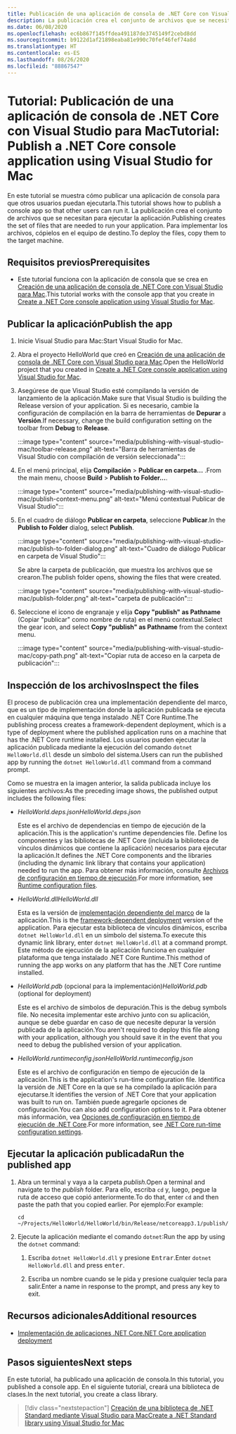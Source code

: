 ```yaml
---
title: Publicación de una aplicación de consola de .NET Core con Visual Studio para Mac
description: La publicación crea el conjunto de archivos que se necesitan para ejecutar una aplicación de .NET Core.
ms.date: 06/08/2020
ms.openlocfilehash: ec6b867f145ffdea491187de3745149f2cebd8dd
ms.sourcegitcommit: b9122d1af21898eaba81e990c70fef46fef74a8d
ms.translationtype: HT
ms.contentlocale: es-ES
ms.lasthandoff: 08/26/2020
ms.locfileid: "88867547"
---
```

# <a name="tutorial-publish-a-net-core-console-application-using-visual-studio-for-mac"></a><span data-ttu-id="c586f-103">Tutorial: Publicación de una aplicación de consola de .NET Core con Visual Studio para Mac</span><span class="sxs-lookup"><span data-stu-id="c586f-103">Tutorial: Publish a .NET Core console application using Visual Studio for Mac</span></span>

<span data-ttu-id="c586f-104">En este tutorial se muestra cómo publicar una aplicación de consola para que otros usuarios puedan ejecutarla.</span><span class="sxs-lookup"><span data-stu-id="c586f-104">This tutorial shows how to publish a console app so that other users can run it.</span></span> <span data-ttu-id="c586f-105">La publicación crea el conjunto de archivos que se necesitan para ejecutar la aplicación.</span><span class="sxs-lookup"><span data-stu-id="c586f-105">Publishing creates the set of files that are needed to run your application.</span></span> <span data-ttu-id="c586f-106">Para implementar los archivos, cópielos en el equipo de destino.</span><span class="sxs-lookup"><span data-stu-id="c586f-106">To deploy the files, copy them to the target machine.</span></span>

## <a name="prerequisites"></a><span data-ttu-id="c586f-107">Requisitos previos</span><span class="sxs-lookup"><span data-stu-id="c586f-107">Prerequisites</span></span>

- <span data-ttu-id="c586f-108">Este tutorial funciona con la aplicación de consola que se crea en [Creación de una aplicación de consola de .NET Core con Visual Studio para Mac](with-visual-studio-mac.md).</span><span class="sxs-lookup"><span data-stu-id="c586f-108">This tutorial works with the console app that you create in [Create a .NET Core console application using Visual Studio for Mac](with-visual-studio-mac.md).</span></span>

## <a name="publish-the-app"></a><span data-ttu-id="c586f-109">Publicar la aplicación</span><span class="sxs-lookup"><span data-stu-id="c586f-109">Publish the app</span></span>

1. <span data-ttu-id="c586f-110">Inicie Visual Studio para Mac:</span><span class="sxs-lookup"><span data-stu-id="c586f-110">Start Visual Studio for Mac.</span></span>

1. <span data-ttu-id="c586f-111">Abra el proyecto HelloWorld que creó en [Creación de una aplicación de consola de .NET Core con Visual Studio para Mac](with-visual-studio-mac.md).</span><span class="sxs-lookup"><span data-stu-id="c586f-111">Open the HelloWorld project that you created in [Create a .NET Core console application using Visual Studio for Mac](with-visual-studio-mac.md).</span></span>

1. <span data-ttu-id="c586f-112">Asegúrese de que Visual Studio esté compilando la versión de lanzamiento de la aplicación.</span><span class="sxs-lookup"><span data-stu-id="c586f-112">Make sure that Visual Studio is building the Release version of your application.</span></span> <span data-ttu-id="c586f-113">Si es necesario, cambie la configuración de compilación en la barra de herramientas de **Depurar** a **Versión**.</span><span class="sxs-lookup"><span data-stu-id="c586f-113">If necessary, change the build configuration setting on the toolbar from **Debug** to **Release**.</span></span>

   :::image type="content" source="media/publishing-with-visual-studio-mac/toolbar-release.png" alt-text="Barra de herramientas de Visual Studio con compilación de versión seleccionada":::

1. <span data-ttu-id="c586f-115">En el menú principal, elija **Compilación** > **Publicar en carpeta...** .</span><span class="sxs-lookup"><span data-stu-id="c586f-115">From the main menu, choose **Build** > **Publish to Folder...**.</span></span>

   :::image type="content" source="media/publishing-with-visual-studio-mac/publish-context-menu.png" alt-text="Menú contextual Publicar de Visual Studio":::

1. <span data-ttu-id="c586f-117">En el cuadro de diálogo **Publicar en carpeta**, seleccione **Publicar**.</span><span class="sxs-lookup"><span data-stu-id="c586f-117">In the **Publish to Folder** dialog, select **Publish**.</span></span>

   :::image type="content" source="media/publishing-with-visual-studio-mac/publish-to-folder-dialog.png" alt-text="Cuadro de diálogo Publicar en carpeta de Visual Studio":::

   <span data-ttu-id="c586f-119">Se abre la carpeta de publicación, que muestra los archivos que se crearon.</span><span class="sxs-lookup"><span data-stu-id="c586f-119">The publish folder opens, showing the files that were created.</span></span>

   :::image type="content" source="media/publishing-with-visual-studio-mac/publish-folder.png" alt-text="carpeta de publicación":::

1. <span data-ttu-id="c586f-121">Seleccione el icono de engranaje y elija **Copy "publish" as Pathname** (Copiar "publicar" como nombre de ruta) en el menú contextual.</span><span class="sxs-lookup"><span data-stu-id="c586f-121">Select the gear icon, and select **Copy "publish" as Pathname** from the context menu.</span></span>

   :::image type="content" source="media/publishing-with-visual-studio-mac/copy-path.png" alt-text="Copiar ruta de acceso en la carpeta de publicación":::

## <a name="inspect-the-files"></a><span data-ttu-id="c586f-123">Inspección de los archivos</span><span class="sxs-lookup"><span data-stu-id="c586f-123">Inspect the files</span></span>

<span data-ttu-id="c586f-124">El proceso de publicación crea una implementación dependiente del marco, que es un tipo de implementación donde la aplicación publicada se ejecuta en cualquier máquina que tenga instalado .NET Core Runtime.</span><span class="sxs-lookup"><span data-stu-id="c586f-124">The publishing process creates a framework-dependent deployment, which is a type of deployment where the published application runs on a machine that has the .NET Core runtime installed.</span></span> <span data-ttu-id="c586f-125">Los usuarios pueden ejecutar la aplicación publicada mediante la ejecución del comando `dotnet HelloWorld.dll` desde un símbolo del sistema.</span><span class="sxs-lookup"><span data-stu-id="c586f-125">Users can run the published app by running the `dotnet HelloWorld.dll` command from a command prompt.</span></span>

<span data-ttu-id="c586f-126">Como se muestra en la imagen anterior, la salida publicada incluye los siguientes archivos:</span><span class="sxs-lookup"><span data-stu-id="c586f-126">As the preceding image shows, the published output includes the following files:</span></span>

* <span data-ttu-id="c586f-127">*HelloWorld.deps.json*</span><span class="sxs-lookup"><span data-stu-id="c586f-127">*HelloWorld.deps.json*</span></span>

  <span data-ttu-id="c586f-128">Este es el archivo de dependencias en tiempo de ejecución de la aplicación.</span><span class="sxs-lookup"><span data-stu-id="c586f-128">This is the application's runtime dependencies file.</span></span> <span data-ttu-id="c586f-129">Define los componentes y las bibliotecas de .NET Core (incluida la biblioteca de vínculos dinámicos que contiene la aplicación) necesarios para ejecutar la aplicación.</span><span class="sxs-lookup"><span data-stu-id="c586f-129">It defines the .NET Core components and the libraries (including the dynamic link library that contains your application) needed to run the app.</span></span> <span data-ttu-id="c586f-130">Para obtener más información, consulte [Archivos de configuración en tiempo de ejecución](https://github.com/dotnet/cli/blob/85ca206d84633d658d7363894c4ea9d59e515c1a/Documentation/specs/runtime-configuration-file.md).</span><span class="sxs-lookup"><span data-stu-id="c586f-130">For more information, see [Runtime configuration files](https://github.com/dotnet/cli/blob/85ca206d84633d658d7363894c4ea9d59e515c1a/Documentation/specs/runtime-configuration-file.md).</span></span>

* <span data-ttu-id="c586f-131">*HelloWorld.dll*</span><span class="sxs-lookup"><span data-stu-id="c586f-131">*HelloWorld.dll*</span></span>

   <span data-ttu-id="c586f-132">Esta es la versión de [implementación dependiente del marco](../deploying/deploy-with-cli.md#framework-dependent-deployment) de la aplicación.</span><span class="sxs-lookup"><span data-stu-id="c586f-132">This is the [framework-dependent deployment](../deploying/deploy-with-cli.md#framework-dependent-deployment) version of the application.</span></span> <span data-ttu-id="c586f-133">Para ejecutar esta biblioteca de vínculos dinámicos, escriba `dotnet HelloWorld.dll` en un símbolo del sistema.</span><span class="sxs-lookup"><span data-stu-id="c586f-133">To execute this dynamic link library, enter `dotnet HelloWorld.dll` at a command prompt.</span></span> <span data-ttu-id="c586f-134">Este método de ejecución de la aplicación funciona en cualquier plataforma que tenga instalado .NET Core Runtime.</span><span class="sxs-lookup"><span data-stu-id="c586f-134">This method of running the app works on any platform that has the .NET Core runtime installed.</span></span>

* <span data-ttu-id="c586f-135">*HelloWorld.pdb* (opcional para la implementación)</span><span class="sxs-lookup"><span data-stu-id="c586f-135">*HelloWorld.pdb* (optional for deployment)</span></span>

   <span data-ttu-id="c586f-136">Este es el archivo de símbolos de depuración.</span><span class="sxs-lookup"><span data-stu-id="c586f-136">This is the debug symbols file.</span></span> <span data-ttu-id="c586f-137">No necesita implementar este archivo junto con su aplicación, aunque se debe guardar en caso de que necesite depurar la versión publicada de la aplicación.</span><span class="sxs-lookup"><span data-stu-id="c586f-137">You aren't required to deploy this file along with your application, although you should save it in the event that you need to debug the published version of your application.</span></span>

* <span data-ttu-id="c586f-138">*HelloWorld.runtimeconfig.json*</span><span class="sxs-lookup"><span data-stu-id="c586f-138">*HelloWorld.runtimeconfig.json*</span></span>

   <span data-ttu-id="c586f-139">Este es el archivo de configuración en tiempo de ejecución de la aplicación.</span><span class="sxs-lookup"><span data-stu-id="c586f-139">This is the application's run-time configuration file.</span></span> <span data-ttu-id="c586f-140">Identifica la versión de .NET Core en la que se ha compilado la aplicación para ejecutarse.</span><span class="sxs-lookup"><span data-stu-id="c586f-140">It identifies the version of .NET Core that your application was built to run on.</span></span> <span data-ttu-id="c586f-141">También puede agregarle opciones de configuración.</span><span class="sxs-lookup"><span data-stu-id="c586f-141">You can also add configuration options to it.</span></span> <span data-ttu-id="c586f-142">Para obtener más información, vea [Opciones de configuración en tiempo de ejecución de .NET Core](../run-time-config/index.md#runtimeconfigjson).</span><span class="sxs-lookup"><span data-stu-id="c586f-142">For more information, see [.NET Core run-time configuration settings](../run-time-config/index.md#runtimeconfigjson).</span></span>

## <a name="run-the-published-app"></a><span data-ttu-id="c586f-143">Ejecutar la aplicación publicada</span><span class="sxs-lookup"><span data-stu-id="c586f-143">Run the published app</span></span>

1. <span data-ttu-id="c586f-144">Abra un terminal y vaya a la carpeta *publish*.</span><span class="sxs-lookup"><span data-stu-id="c586f-144">Open a terminal and navigate to the *publish* folder.</span></span> <span data-ttu-id="c586f-145">Para ello, escriba `cd` y, luego, pegue la ruta de acceso que copió anteriormente.</span><span class="sxs-lookup"><span data-stu-id="c586f-145">To do that, enter `cd` and then paste the path that you copied earlier.</span></span> <span data-ttu-id="c586f-146">Por ejemplo:</span><span class="sxs-lookup"><span data-stu-id="c586f-146">For example:</span></span>

   ```console
   cd ~/Projects/HelloWorld/HelloWorld/bin/Release/netcoreapp3.1/publish/
   ```

1. <span data-ttu-id="c586f-147">Ejecute la aplicación mediante el comando `dotnet`:</span><span class="sxs-lookup"><span data-stu-id="c586f-147">Run the app by using the `dotnet` command:</span></span>

   1. <span data-ttu-id="c586f-148">Escriba `dotnet HelloWorld.dll` y presione <kbd>Entrar</kbd>.</span><span class="sxs-lookup"><span data-stu-id="c586f-148">Enter `dotnet HelloWorld.dll` and press <kbd>enter</kbd>.</span></span>

   1. <span data-ttu-id="c586f-149">Escriba un nombre cuando se le pida y presione cualquier tecla para salir.</span><span class="sxs-lookup"><span data-stu-id="c586f-149">Enter a name in response to the prompt, and press any key to exit.</span></span>

## <a name="additional-resources"></a><span data-ttu-id="c586f-150">Recursos adicionales</span><span class="sxs-lookup"><span data-stu-id="c586f-150">Additional resources</span></span>

- [<span data-ttu-id="c586f-151">Implementación de aplicaciones .NET Core</span><span class="sxs-lookup"><span data-stu-id="c586f-151">.NET Core application deployment</span></span>](../deploying/index.md)

## <a name="next-steps"></a><span data-ttu-id="c586f-152">Pasos siguientes</span><span class="sxs-lookup"><span data-stu-id="c586f-152">Next steps</span></span>

<span data-ttu-id="c586f-153">En este tutorial, ha publicado una aplicación de consola.</span><span class="sxs-lookup"><span data-stu-id="c586f-153">In this tutorial, you published a console app.</span></span> <span data-ttu-id="c586f-154">En el siguiente tutorial, creará una biblioteca de clases.</span><span class="sxs-lookup"><span data-stu-id="c586f-154">In the next tutorial, you create a class library.</span></span>

> [!div class="nextstepaction"]
> [<span data-ttu-id="c586f-155">Creación de una biblioteca de .NET Standard mediante Visual Studio para Mac</span><span class="sxs-lookup"><span data-stu-id="c586f-155">Create a .NET Standard library using Visual Studio for Mac</span></span>](library-with-visual-studio-mac.md)
